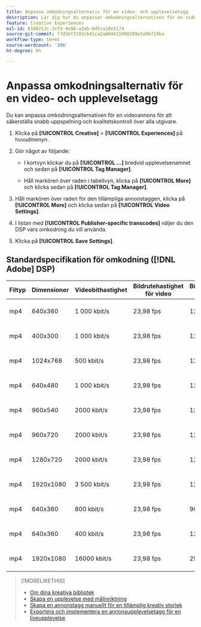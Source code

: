 ```yaml
---
title: Anpassa omkodningsalternativ för en video- och upplevelsetagg
description: Lär dig hur du anpassar omkodningsalternativen för en videoannonstagg.
feature: Creative Experiences
exl-id: 6100213c-2e7d-4e98-a3ab-045ca10e5174
source-git-commit: f7d5bf3193cb41ca2a0d4415998209e5a9b724ba
workflow-type: tm+mt
source-wordcount: '306'
ht-degree: 0%

---
```


# Anpassa omkodningsalternativ för en video- och upplevelsetagg

Du kan anpassa omkodningsalternativen för en videoannons för att säkerställa snabb uppspelning och kvalitetskontroll över alla utgivare.

1. Klicka på **[!UICONTROL Creative]** > **[!UICONTROL Experiences]** på huvudmenyn.

1. Gör något av följande:

   * I kortvyn klickar du på **[!UICONTROL ...]** bredvid upplevelsenamnet och sedan på **[!UICONTROL Tag Manager]**.

   * Håll markören över raden i tabellvyn, klicka på **[!UICONTROL More]** och klicka sedan på **[!UICONTROL Tag Manager]**.

1. Håll markören över raden för den tillämpliga annonstaggen, klicka på **[!UICONTROL More]** och klicka sedan på **[!UICONTROL Video Settings]**.

1. I listan med **[!UICONTROL Publisher-specific transcodes]** väljer du den DSP vars omkodning du vill använda.

1. Klicka på **[!UICONTROL Save Settings]**.

## Standardspecifikation för omkodning ([!DNL Adobe] DSP)

| Filtyp | Dimensioner | Videobithastighet | Bildrutehastighet för video | Bithastighet för ljud | Samplingsfrekvens för ljud | Ljudnivå |
|---|---|---|---|---|---|---|
| mp4 | 640x360 | 1 000 kbit/s | 23,98 fps | 128 kbit/s | 48 000 kHz | 24 LKFS (+/- 2,0 dB) |
| mp4 | 400x300 | 1 000 kbit/s | 23,98 fps | 128 kbit/s | 48 000 kHz | 24 LKFS (+/- 2,0 dB) |
| mp4 | 1024x768 | 500 kbit/s | 23,98 fps | 128 kbit/s | 48 000 kHz | 24 LKFS (+/- 2,0 dB) |
| mp4 | 640x480 | 1 000 kbit/s | 23,98 fps | 128 kbit/s | 48 000 kHz | 24 LKFS (+/- 2,0 dB) |
| mp4 | 960x540 | 2000 kbit/s | 23,98 fps | 128 kbit/s | 48 000 kHz | 24 LKFS (+/- 2,0 dB) |
| mp4 | 960x720 | 2000 kbit/s | 23,98 fps | 128 kbit/s | 48 000 kHz | 24 LKFS (+/- 2,0 dB) |
| mp4 | 1280x720 | 2000 kbit/s | 23,98 fps | 128 kbit/s | 48 000 kHz | 24 LKFS (+/- 2,0 dB) |
| mp4 | 1920x1080 | 3 500 kbit/s | 23,98 fps | 128 kbit/s | 44,100 kHz | 24 LKFS (+/- 2,0 dB) |
| mp4 | 640x360 | 800 kbit/s | 23,98 fps | 96 kbit/s | 48 000 kHz | 24 LKFS (+/- 2,0 dB) |
| mp4 | 640x360 | 400 kbit/s | 23,98 fps | 128 kbit/s | 48 000 kHz | 24 LKFS (+/- 2,0 dB) |
| mp4 | 1920x1080 | 16000 kbit/s | 23,98 fps | 256 kbit/s | 48 000 kHz | 24 LKFS (+/- 2,0 dB) |

>[!MORELIKETHIS]
>
>* [Om dina kreativa bibliotek](/help/creative/creative-libraries/creative-libraries-about.md)
>* [Skapa en upplevelse med målinriktning](/help/creative/experiences/experience-create-targeting.md)
>* [Skapa en annonstagg manuellt för en tillämplig kreativ storlek](experience-tag-create-manually.md)
>* [Exportera och implementera en annonsupplevelsetagg för en liveupplevelse](experience-tag-export.md)
